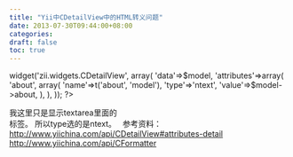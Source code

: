 ```yaml
---
title: "Yii中CDetailView中的HTML转义问题"
date: 2013-07-30T09:44:00+08:00
categories: 
draft: false
toc: true
---
```


<?php $this->widget('zii.widgets.CDetailView', array(
        'data'=>$model,
        'attributes'=>array(
            'about',
            array(
                'name'=>t('about', 'model'),
                'type'=>'ntext',
                'value'=>$model->about,
            ),
        ),
    )); ?>

我这里只是显示textarea里面的</br>标签。 所以type选的是ntext。   参考资料： <http://www.yiichina.com/api/CDetailView#attributes-detail> <http://www.yiichina.com/api/CFormatter>
